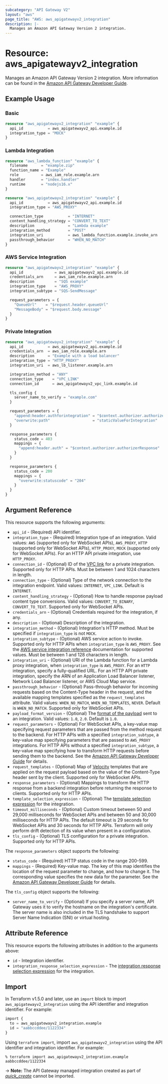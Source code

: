 ```yaml
---
subcategory: "API Gateway V2"
layout: "aws"
page_title: "AWS: aws_apigatewayv2_integration"
description: |-
  Manages an Amazon API Gateway Version 2 integration.
---
```


# Resource: aws_apigatewayv2_integration

Manages an Amazon API Gateway Version 2 integration.
More information can be found in the [Amazon API Gateway Developer Guide](https://docs.aws.amazon.com/apigateway/latest/developerguide/apigateway-websocket-api.html).

## Example Usage

### Basic

```terraform
resource "aws_apigatewayv2_integration" "example" {
  api_id           = aws_apigatewayv2_api.example.id
  integration_type = "MOCK"
}
```

### Lambda Integration

```terraform
resource "aws_lambda_function" "example" {
  filename      = "example.zip"
  function_name = "Example"
  role          = aws_iam_role.example.arn
  handler       = "index.handler"
  runtime       = "nodejs16.x"
}

resource "aws_apigatewayv2_integration" "example" {
  api_id           = aws_apigatewayv2_api.example.id
  integration_type = "AWS_PROXY"

  connection_type           = "INTERNET"
  content_handling_strategy = "CONVERT_TO_TEXT"
  description               = "Lambda example"
  integration_method        = "POST"
  integration_uri           = aws_lambda_function.example.invoke_arn
  passthrough_behavior      = "WHEN_NO_MATCH"
}
```

### AWS Service Integration

```terraform
resource "aws_apigatewayv2_integration" "example" {
  api_id              = aws_apigatewayv2_api.example.id
  credentials_arn     = aws_iam_role.example.arn
  description         = "SQS example"
  integration_type    = "AWS_PROXY"
  integration_subtype = "SQS-SendMessage"

  request_parameters = {
    "QueueUrl"    = "$request.header.queueUrl"
    "MessageBody" = "$request.body.message"
  }
}
```

### Private Integration

```terraform
resource "aws_apigatewayv2_integration" "example" {
  api_id           = aws_apigatewayv2_api.example.id
  credentials_arn  = aws_iam_role.example.arn
  description      = "Example with a load balancer"
  integration_type = "HTTP_PROXY"
  integration_uri  = aws_lb_listener.example.arn

  integration_method = "ANY"
  connection_type    = "VPC_LINK"
  connection_id      = aws_apigatewayv2_vpc_link.example.id

  tls_config {
    server_name_to_verify = "example.com"
  }

  request_parameters = {
    "append:header.authforintegration" = "$context.authorizer.authorizerResponse"
    "overwrite:path"                   = "staticValueForIntegration"
  }

  response_parameters {
    status_code = 403
    mappings = {
      "append:header.auth" = "$context.authorizer.authorizerResponse"
    }
  }

  response_parameters {
    status_code = 200
    mappings = {
      "overwrite:statuscode" = "204"
    }
  }
}
```

## Argument Reference

This resource supports the following arguments:

* `api_id` - (Required) API identifier.
* `integration_type` - (Required) Integration type of an integration.
Valid values: `AWS` (supported only for WebSocket APIs), `AWS_PROXY`, `HTTP` (supported only for WebSocket APIs), `HTTP_PROXY`, `MOCK` (supported only for WebSocket APIs). For an HTTP API private integration, use `HTTP_PROXY`.
* `connection_id` - (Optional) ID of the [VPC link](apigatewayv2_vpc_link.html) for a private integration. Supported only for HTTP APIs. Must be between 1 and 1024 characters in length.
* `connection_type` - (Optional) Type of the network connection to the integration endpoint. Valid values: `INTERNET`, `VPC_LINK`. Default is `INTERNET`.
* `content_handling_strategy` - (Optional) How to handle response payload content type conversions. Valid values: `CONVERT_TO_BINARY`, `CONVERT_TO_TEXT`. Supported only for WebSocket APIs.
* `credentials_arn` - (Optional) Credentials required for the integration, if any.
* `description` - (Optional) Description of the integration.
* `integration_method` - (Optional) Integration's HTTP method. Must be specified if `integration_type` is not `MOCK`.
* `integration_subtype` - (Optional) AWS service action to invoke. Supported only for HTTP APIs when `integration_type` is `AWS_PROXY`. See the [AWS service integration reference](https://docs.aws.amazon.com/apigateway/latest/developerguide/http-api-develop-integrations-aws-services-reference.html) documentation for supported values. Must be between 1 and 128 characters in length.
* `integration_uri` - (Optional) URI of the Lambda function for a Lambda proxy integration, when `integration_type` is `AWS_PROXY`.
For an `HTTP` integration, specify a fully-qualified URL. For an HTTP API private integration, specify the ARN of an Application Load Balancer listener, Network Load Balancer listener, or AWS Cloud Map service.
* `passthrough_behavior` - (Optional) Pass-through behavior for incoming requests based on the Content-Type header in the request, and the available mapping templates specified as the `request_templates` attribute.
Valid values: `WHEN_NO_MATCH`, `WHEN_NO_TEMPLATES`, `NEVER`. Default is `WHEN_NO_MATCH`. Supported only for WebSocket APIs.
* `payload_format_version` - (Optional) The [format of the payload](https://docs.aws.amazon.com/apigateway/latest/developerguide/http-api-develop-integrations-lambda.html#http-api-develop-integrations-lambda.proxy-format) sent to an integration. Valid values: `1.0`, `2.0`. Default is `1.0`.
* `request_parameters` - (Optional) For WebSocket APIs, a key-value map specifying request parameters that are passed from the method request to the backend.
For HTTP APIs with a specified `integration_subtype`, a key-value map specifying parameters that are passed to `AWS_PROXY` integrations.
For HTTP APIs without a specified `integration_subtype`, a key-value map specifying how to transform HTTP requests before sending them to the backend.
See the [Amazon API Gateway Developer Guide](https://docs.aws.amazon.com/apigateway/latest/developerguide/http-api-parameter-mapping.html) for details.
* `request_templates` - (Optional) Map of [Velocity](https://velocity.apache.org/) templates that are applied on the request payload based on the value of the Content-Type header sent by the client. Supported only for WebSocket APIs.
* `response_parameters` - (Optional) Mappings to transform the HTTP response from a backend integration before returning the response to clients. Supported only for HTTP APIs.
* `template_selection_expression` - (Optional) The [template selection expression](https://docs.aws.amazon.com/apigateway/latest/developerguide/apigateway-websocket-api-selection-expressions.html#apigateway-websocket-api-template-selection-expressions) for the integration.
* `timeout_milliseconds` - (Optional) Custom timeout between 50 and 29,000 milliseconds for WebSocket APIs and between 50 and 30,000 milliseconds for HTTP APIs.
The default timeout is 29 seconds for WebSocket APIs and 30 seconds for HTTP APIs.
Terraform will only perform drift detection of its value when present in a configuration.
* `tls_config` - (Optional) TLS configuration for a private integration. Supported only for HTTP APIs.

The `response_parameters` object supports the following:

* `status_code` - (Required) HTTP status code in the range 200-599.
* `mappings` - (Required) Key-value map. The key of this map identifies the location of the request parameter to change, and how to change it. The corresponding value specifies the new data for the parameter.
See the [Amazon API Gateway Developer Guide](https://docs.aws.amazon.com/apigateway/latest/developerguide/http-api-parameter-mapping.html) for details.

The `tls_config` object supports the following:

* `server_name_to_verify` - (Optional) If you specify a server name, API Gateway uses it to verify the hostname on the integration's certificate. The server name is also included in the TLS handshake to support Server Name Indication (SNI) or virtual hosting.

## Attribute Reference

This resource exports the following attributes in addition to the arguments above:

* `id` - Integration identifier.
* `integration_response_selection_expression` - The [integration response selection expression](https://docs.aws.amazon.com/apigateway/latest/developerguide/apigateway-websocket-api-selection-expressions.html#apigateway-websocket-api-integration-response-selection-expressions) for the integration.

## Import

In Terraform v1.5.0 and later, use an `import` block to import `aws_apigatewayv2_integration` using the API identifier and integration identifier. For example:

```terraform
import {
  to = aws_apigatewayv2_integration.example
  id = "aabbccddee/1122334"
}
```

Using `terraform import`, import `aws_apigatewayv2_integration` using the API identifier and integration identifier. For example:

```console
% terraform import aws_apigatewayv2_integration.example aabbccddee/1122334
```

-> **Note:** The API Gateway managed integration created as part of [_quick_create_](https://docs.aws.amazon.com/apigateway/latest/developerguide/api-gateway-basic-concept.html#apigateway-definition-quick-create) cannot be imported.
